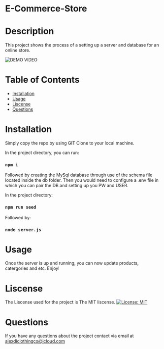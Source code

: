 # E-Commerce-Store

 # Description 
  This project shows the process of a setting up a server and database for an online store. 
  
  ![DEMO VIDEO](https://drive.google.com/file/d/1IZS8zzcwfJM_w5hW7V31jDuUjCVB_jZW/view?usp=sharing)
  
  # Table of Contents
  
  * [Installation](#installation)
  * [Usage](#usage)
  * [Liscense](#liscense)
  * [Questions](#questions)

 # Installation

  Simply copy the repo by using GIT Clone to your local machine. 
  
  In the project directory, you can run:

  ### `npm i`
  
  Followed by creating the MySql database through use of the schema file located inside the db folder. 
  Then you would need to configure a .env file in which you can pair the DB and setting up you PW and USER.
  
  In the project directory: 
  
  ### `npm run seed`
  
  Followed by:
  
  ### `node server.js`
  
  # Usage
  Once the server is up and running, you can now update products, catergories and etc. Enjoy!
  
  # Liscense
  The Liscense used for the project is The MIT liscense.
  [![License: MIT](https://img.shields.io/badge/License-MIT-yellow.svg)](https://opensource.org/licenses/MIT)
  
  # Questions
  If you have any questions about the project contact via email at alexdiclothingco@icloud.com

   
   
